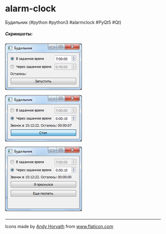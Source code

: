 # alarm-clock
Будильник (#python #python3 #alarmclock #PyQt5 #Qt)

##### Скриншоты:
![](screenshots/1.png)

![](screenshots/2.png)

![](screenshots/3.png)

##### 

---

<div>Icons made by <a href="https://www.flaticon.com/authors/andy-horvath" title="Andy Horvath">Andy Horvath</a> from <a href="https://www.flaticon.com/" title="Flaticon">www.flaticon.com</a></div>
